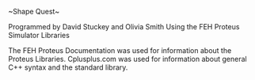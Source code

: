~Shape Quest~

Programmed by David Stuckey and Olivia Smith
Using the FEH Proteus Simulator Libraries

The FEH Proteus Documentation was used for information about the Proteus Libraries.
Cplusplus.com was used for information about general C++ syntax and the standard library.